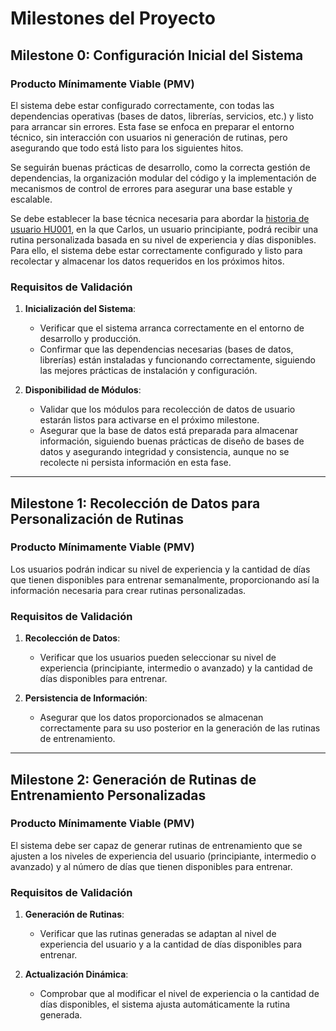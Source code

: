 # Milestones del Proyecto

## Milestone 0: Configuración Inicial del Sistema

### Producto Mínimamente Viable (PMV)
El sistema debe estar configurado correctamente, con todas las dependencias operativas (bases de datos, librerías, servicios, etc.) y listo para arrancar sin errores. Esta fase se enfoca en preparar el entorno técnico, sin interacción con usuarios ni generación de rutinas, pero asegurando que todo está listo para los siguientes hitos.

Se seguirán buenas prácticas de desarrollo, como la correcta gestión de dependencias, la organización modular del código y la implementación de mecanismos de control de errores para asegurar una base estable y escalable.

Se debe establecer la base técnica necesaria para abordar la [historia de usuario HU001](https://github.com/clara99gf/easy-gains/issues/2), en la que Carlos, un usuario principiante, podrá recibir una rutina personalizada basada en su nivel de experiencia y días disponibles. Para ello, el sistema debe estar correctamente configurado y listo para recolectar y almacenar los datos requeridos en los próximos hitos.

### Requisitos de Validación

1. **Inicialización del Sistema**:
   - Verificar que el sistema arranca correctamente en el entorno de desarrollo y producción.
   - Confirmar que las dependencias necesarias (bases de datos, librerías) están instaladas y funcionando correctamente, siguiendo las mejores prácticas de instalación y configuración.

2. **Disponibilidad de Módulos**:
   - Validar que los módulos para recolección de datos de usuario estarán listos para activarse en el próximo milestone.
   - Asegurar que la base de datos está preparada para almacenar información, siguiendo buenas prácticas de diseño de bases de datos y asegurando integridad y consistencia, aunque no se recolecte ni persista información en esta fase.
   
---

## Milestone 1: Recolección de Datos para Personalización de Rutinas

### Producto Mínimamente Viable (PMV)
Los usuarios podrán indicar su nivel de experiencia y la cantidad de días que tienen disponibles para entrenar semanalmente, proporcionando así la información necesaria para crear rutinas personalizadas.

### Requisitos de Validación
1. **Recolección de Datos**:
   - Verificar que los usuarios pueden seleccionar su nivel de experiencia (principiante, intermedio o avanzado) y la cantidad de días disponibles para entrenar.
   
2. **Persistencia de Información**:
   - Asegurar que los datos proporcionados se almacenan correctamente para su uso posterior en la generación de las rutinas de entrenamiento.

---

## Milestone 2: Generación de Rutinas de Entrenamiento Personalizadas

### Producto Mínimamente Viable (PMV)
El sistema debe ser capaz de generar rutinas de entrenamiento que se ajusten a los niveles de experiencia del usuario (principiante, intermedio o avanzado) y al número de días que tienen disponibles para entrenar.

### Requisitos de Validación
1. **Generación de Rutinas**:
   - Verificar que las rutinas generadas se adaptan al nivel de experiencia del usuario y a la cantidad de días disponibles para entrenar.
   
2. **Actualización Dinámica**:
   - Comprobar que al modificar el nivel de experiencia o la cantidad de días disponibles, el sistema ajusta automáticamente la rutina generada.

